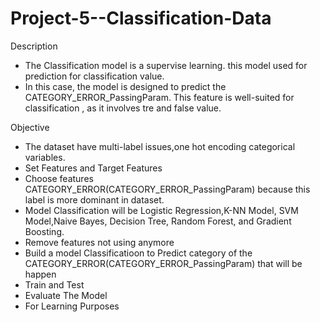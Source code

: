 # Project-5--Classification-Data

Description
- The Classification model is a supervise learning. this model used for prediction for classification value.
- In this case, the model is designed to predict the CATEGORY_ERROR_PassingParam. This feature is well-suited for classification , as it involves tre and false value.

Objective
- The dataset have multi-label issues,one hot encoding categorical variables.
- Set Features and Target Features
- Choose features CATEGORY_ERROR(CATEGORY_ERROR_PassingParam) because this label is more dominant in dataset.
- Model Classification will be Logistic Regression,K-NN Model, SVM Model,Naive Bayes, Decision Tree, Random Forest, and Gradient Boosting.
- Remove features not using anymore
- Build a model Classificatioon to Predict category of the CATEGORY_ERROR(CATEGORY_ERROR_PassingParam) that will be happen
- Train and Test
- Evaluate The Model
- For Learning Purposes
